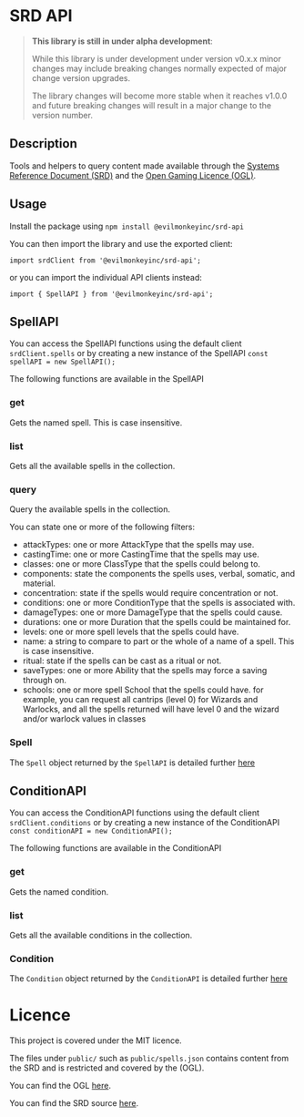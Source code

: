 # SRD API

> **This library is still in under alpha development**: 
> 
> While this library is under development under version v0.x.x minor changes may include breaking changes normally expected of major change version upgrades. 
> 
> The library changes will become more stable when it reaches v1.0.0 and future breaking changes will result in a major change to the version number.

## Description

Tools and helpers to query content made available through the [Systems Reference Document (SRD)](https://dnd.wizards.com/articles/features/systems-reference-document-srd) and the [Open Gaming Licence (OGL)](http://www.opengamingfoundation.org/ogl.html).

## Usage

Install the package using `npm install @evilmonkeyinc/srd-api`

You can then import the library and use the exported client:

`import srdClient from '@evilmonkeyinc/srd-api';`

or you can import the individual API clients instead:

`import { SpellAPI } from '@evilmonkeyinc/srd-api';`

## SpellAPI

You can access the SpellAPI functions using the default client `srdClient.spells` or by creating a new instance of the SpellAPI `const spellAPI = new SpellAPI();`

The following functions are available in the SpellAPI

### get
Gets the named spell. This is case insensitive.

### list
Gets all the available spells in the collection.

### query
Query the available spells in the collection.

You can state one or more of the following filters:

- attackTypes: one or more AttackType that the spells may use.
- castingTime: one or more CastingTime that the spells may use.
- classes: one or more ClassType that the spells could belong to.
- components: state the components the spells uses, verbal, somatic, and material.
- concentration: state if the spells would require concentration or not.
- conditions: one or more ConditionType that the spells is associated with.
- damageTypes: one or more DamageType that the spells could cause.
- durations: one or more Duration that the spells could be maintained for.
- levels: one or more spell levels that the spells could have.
- name: a string to compare to part or the whole of a name of a spell. This is case insensitive.
- ritual: state if the spells can be cast as a ritual or not.
- saveTypes: one or more Ability that the spells may force a saving through on.
- schools: one or more spell School that the spells could have.
for example, you can request all cantrips (level 0) for Wizards and Warlocks, and all the spells returned will have level 0 and the wizard and/or warlock values in classes

### Spell

The `Spell` object returned by the `SpellAPI` is detailed further [here](docs/Spell.md)

## ConditionAPI

You can access the ConditionAPI functions using the default client `srdClient.conditions` or by creating a new instance of the ConditionAPI `const conditionAPI = new ConditionAPI();`

The following functions are available in the ConditionAPI

### get
Gets the named condition.

### list
Gets all the available conditions in the collection.

### Condition

The `Condition` object returned by the `ConditionAPI` is detailed further [here](docs/Condition.md)

# Licence

This project is covered under the MIT licence.

The files under `public/` such as `public/spells.json` contains content from the SRD and is restricted and covered by the (OGL).

You can find the OGL [here](http://www.opengamingfoundation.org/ogl.html).

You can find the SRD source [here](https://dnd.wizards.com/articles/features/systems-reference-document-srd).
